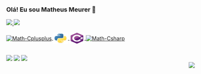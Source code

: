 ### Olá! Eu sou Matheus Meurer 👋

 <div>
  <a href="https://github.com/MathMeurer">
  <img height="180em" src="https://github-readme-stats.vercel.app/api?username=MathMeurer&show_icons=true&theme=github_dark&include_all_commits=true&count_private=true"/>
  <img height="180em" src="https://github-readme-stats.vercel.app/api/top-langs/?username=MathMeurer&layout=compact&langs_count=7&theme=github_dark"/>
</div>
  
  <div style="display: inline_block"><br>
  <img align="center" alt="Math-Cplusplus" height="30" width="40" src="https://cdn.jsdelivr.net/gh/devicons/devicon/icons/cplusplus/cplusplus-original.svg">
  <img align="center" alt="Math-Python" height="30" width="40" src="https://raw.githubusercontent.com/devicons/devicon/master/icons/python/python-original.svg">
  <img align="center" alt="Math-Csharp" height="30" width="40" src="https://raw.githubusercontent.com/devicons/devicon/master/icons/csharp/csharp-original.svg">
  <img align="center" alt="Math-Csharp" height="30" width="40"  src="https://cdn.jsdelivr.net/gh/devicons/devicon/icons/unity/unity-original.svg">
   
</div>
  
##
  
  
<div> 
 <a href = "mailto:MathMeurer@gmail.com"><img src="https://img.shields.io/badge/-Gmail-%23333?style=for-the-badge&logo=gmail&logoColor=white" target="_blank"></a>
 <a href="https://www.linkedin.com/in/MathMeurer/" target="_blank"><img src="https://img.shields.io/badge/-LinkedIn-%230077B5?style=for-the-badge&logo=linkedin&logoColor=white" target="_blank"></a> 
 <a href="https://www.facebook.com/MathMeurer/" target="_blank"><img src="https://img.shields.io/badge/Facebook-1877F2?style=for-the-badge&logo=facebook&logoColor=white" target="_blank"></a>  
</div>
<div>
<img align="right" src="http://49.media.tumblr.com/07379339920f05f06d72b8870381c5fc/tumblr_o3zwoq2Bk91v9yzymo1_500.gif">
</div>
